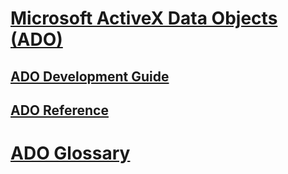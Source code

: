 # [Microsoft ActiveX Data Objects (ADO)](microsoft-activex-data-objects-ado.md)
## [ADO Development Guide](./guide/TOC.md)
## [ADO Reference](./reference/TOC.md)
# [ADO Glossary](ado-glossary.md)
